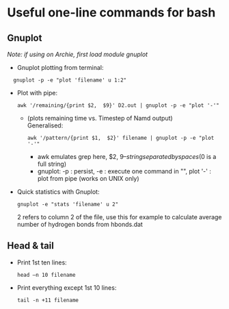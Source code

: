 # Useful one-line commands for bash

## Gnuplot

*Note: if using on Archie, first load module gnuplot*

- Gnuplot plotting from terminal:
```
  gnuplot -p -e "plot 'filename' u 1:2"
```

- Plot with pipe:
  ```
  awk '/remaining/{print $2,  $9}' D2.out | gnuplot -p -e "plot '-'" 
  ```
  - (plots remaining time vs. Timestep of Namd output)  
    Generalised:
    ```
    awk '/pattern/{print $1,  $2}' filename | gnuplot -p -e "plot '-'" 
    ```
    - awk emulates grep here, $2, $9 – string separated by spaces ($0 is a full string)
    - gnuplot: -p : persist, -e : execute one command in "", plot '-' : plot from pipe (works on UNIX only)

- Quick statistics with Gnuplot:
  ```
  gnuplot -e "stats 'filename' u 2"
  ```
  2 refers to column 2 of the file, use this for example to calculate average number of hydrogen bonds from hbonds.dat

## Head & tail

- Print 1st ten lines: 
  ```
  head –n 10 filename
  ```
- Print everything except 1st 10 lines: 
  ```
  tail -n +11 filename
  ```
